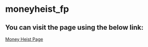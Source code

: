# moneyheist_fp

## You can visit the page using the below link:

[Money Heist Page](https://priyansh-design.github.io/moneyheist_fp/bella%20ciao.html)